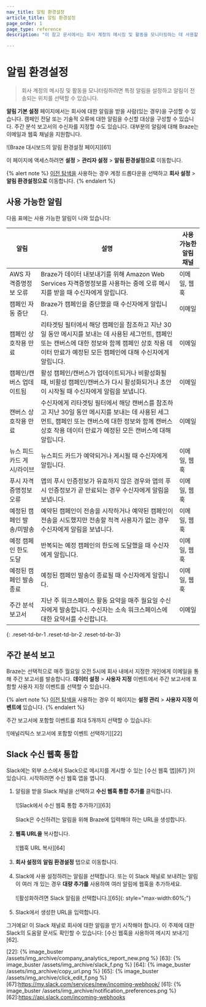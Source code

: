 ```yaml
---
nav_title: 알림 환경설정
article_title: 알림 환경설정
page_order: 1
page_type: reference
description: "이 참고 문서에서는 회사 계정의 메시징 및 활동을 모니터링하는 데 사용할 수 있는 옵션에 대해 설명합니다."

---
```


# 알림 환경설정

> 회사 계정의 메시징 및 활동을 모니터링하려면 특정 알림을 설정하고 알림이 전송되는 위치를 선택할 수 있습니다.

**알림 기본 설정** 페이지에서는 회사에 대한 알림을 받을 사람(있는 경우)을 구성할 수 있습니다. 캠페인 전달 또는 기술적 오류에 대한 알림을 수신할 대상을 구성할 수 있습니다. 주간 분석 보고서의 수신자를 지정할 수도 있습니다. 대부분의 알림에 대해 Braze는 이메일과 웹훅 채널을 지원합니다.

![Braze 대시보드의 알림 환경설정 페이지][61]

이 페이지에 액세스하려면 **설정** > **관리자 설정** > **알림 환경설정으로** 이동합니다.

{% alert note %}
[이전 탐색을]({{site.baseurl}}/navigation) 사용하는 경우 계정 드롭다운을 선택하고 **회사 설정** > **알림 환경설정으로** 이동합니다.
{% endalert %}

## 사용 가능한 알림

다음 표에는 사용 가능한 알림이 나와 있습니다:

| 알림 | 설명 | 사용 가능한 알림 채널 |
|--------------|-------------|-----------------|
| AWS 자격증명정보 오류 | Braze가 데이터 내보내기를 위해 Amazon Web Services 자격증명정보를 사용하는 중에 오류 메시지를 받을 때 수신자에게 알립니다. | 이메일, 웹훅 |
| 캠페인 자동 중단 | Braze가 캠페인을 중단했을 때 수신자에게 알립니다. | 이메일 |
| 캠페인 상호작용 만료 | 리타겟팅 필터에서 해당 캠페인을 참조하고 지난 30일 동안 메시지를 보내는 데 사용된 세그먼트, 캠페인 또는 캔버스에 대한 정보와 함께 캠페인 상호 작용 데이터 만료가 예정된 모든 캠페인에 대해 수신자에게 알립니다. | 이메일 |
| 캠페인/캔버스 업데이트됨 | 활성 캠페인/캔버스가 업데이트되거나 비활성화될 때, 비활성 캠페인/캔버스가 다시 활성화되거나 초안이 시작될 때 수신자에게 알림을 보냅니다. | 이메일 |
| 캔버스 상호작용 만료 | 수신자에게 리타겟팅 필터에서 해당 캔버스를 참조하고 지난 30일 동안 메시지를 보내는 데 사용된 세그먼트, 캠페인 또는 캔버스에 대한 정보와 함께 캔버스 상호 작용 데이터 만료가 예정된 모든 캔버스에 대해 알립니다. | 이메일 |
| 뉴스 피드 카드 게시/라이브 | 뉴스피드 카드가 예약되거나 게시될 때 수신자에게 알립니다. | 이메일, 웹훅 |
| 푸시 자격증명정보 오류 | 앱의 푸시 인증정보가 유효하지 않은 경우와 앱의 푸시 인증정보가 곧 만료되는 경우 수신자에게 알림을 보냅니다. | 이메일, 웹훅 |
| 예정된 캠페인 발송/미발송 | 예약된 캠페인이 전송을 시작하거나 예약된 캠페인이 전송을 시도했지만 전송할 적격 사용자가 없는 경우 수신자에게 알림을 보냅니다. | 이메일, 웹훅 |
| 예정 캠페인 한도 도달 | 반복되는 예정 캠페인의 한도에 도달했을 때 수신자에게 알립니다. | 이메일, 웹훅 |
| 예정된 캠페인 발송 종료 | 예정된 캠페인 발송이 종료될 때 수신자에게 알립니다. | 이메일, 웹훅 |
| 주간 분석 보고서 | 지난 주 워크스페이스 활동 요약을 매주 월요일 수신자에게 발송합니다. 수신자는 소속 워크스페이스에 대한 요약서를 수신합니다. | 이메일 |
{: .reset-td-br-1 .reset-td-br-2 .reset-td-br-3}

## 주간 분석 보고

Braze는 선택적으로 매주 월요일 오전 5시에 회사 내에서 지정한 개인에게 이메일을 통해 주간 보고서를 발송합니다. **데이터 설정** > **사용자 지정** 이벤트에서 주간 보고서에 포함할 사용자 지정 이벤트를 선택할 수 있습니다.

{% alert note %}
[이전 탐색을]({{site.baseurl}}/navigation) 사용하는 경우 이 페이지는 **설정 관리** > **사용자 지정 이벤트에** 있습니다.
{% endalert %}

주간 보고서에 포함할 이벤트를 최대 5개까지 선택할 수 있습니다:

![애널리틱스 보고서에 포함할 이벤트 선택하기][22]

## Slack 수신 웹훅 통합

Slack에는 외부 소스에서 Slack으로 메시지를 게시할 수 있는 \[수신 웹훅 앱][67] ]이 있습니다. 시작하려면 수신 웹훅 앱을 엽니다.

1. 알림을 받을 Slack 채널을 선택하고 **수신 웹훅 통합 추가를** 클릭합니다.<br><br>
    ![Slack에서 수신 웹훅 통합 추가하기][63]<br><br>
  Slack은 수신하려는 알림을 위해 Braze에 입력해야 하는 URL을 생성합니다.<br><br>
2. **웹훅 URL을** 복사합니다.<br><br>
    ![웹훅 URL 복사][64]<br><br>
3. **회사 설정의** **알림 환경설정** 탭으로 이동합니다.<br><br>
4. Slack에 사용 설정하려는 알림을 선택합니다. 또는 이 Slack 채널로 보내려는 알림이 여러 개 있는 경우 **대량 추가를** 사용하여 여러 알림에 웹훅을 추가하세요.<br><br>
    ![활성화하려면 Slack 알림을 선택합니다.][65]{: style="max-width:60%;"}<br><br>
5. Slack에서 생성한 URL을 입력합니다.

그거예요! 이 Slack 채널로 회사에 대한 알림을 받기 시작해야 합니다. 이 주제에 대한 Slack의 도움말 문서도 확인할 수 있습니다: \[수신 웹훅을 사용하여 메시지 보내기][62].


[22]: {% image_buster /assets/img_archive/company_analytics_report_new.png %}
[63]: {% image_buster /assets/img_archive/slack_f.png %}
[64]: {% image_buster /assets/img_archive/copy_url.png %}
[65]: {% image_buster /assets/img_archive/click_edit_f.png %}
[67]:https://my.slack.com/services/new/incoming-webhook/
[61]: {% image_buster /assets/img_archive/notification_preferences.png %}
[62]:https://api.slack.com/incoming-webhooks